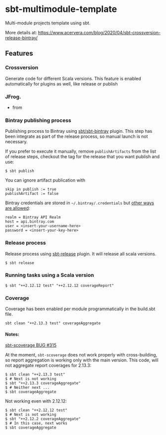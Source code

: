 # sbt-multimodule-template

Multi-module projects template using sbt.

More details at: https://www.acervera.com/blog/2020/04/sbt-crossversion-release-bintray/

## Features

### Crossversion
Generate code for different Scala versions.
This feature is enabled automatically for plugins as well, like release or publish

### JFrog.
- from 

### Bintray publishing process
Publishing process to Bintray using [sbt/sbt-bintray](https://github.com/sbt/sbt-bintray) plugin.
This step has been integrate as part of the release process, so manual launch is not necessary.

If you prefer to execute it manually, remove ```publishArtifacts``` from the list of release steps, checkout the tag for the release that you want publish and use:
```
$ sbt publish
```

You can ignore artifact publication with
```
skip in publish := true
publishArtifact := false
```

Bintray credentials are stored in `~/.bintray/.credentials` but [other ways are allowed](https://github.com/sbt/sbt-bintray#credentials):

```properties
realm = Bintray API Realm
host = api.bintray.com
user = <insert-your-username-here>
password = <insert-your-key-here>
```

### Release process
Release process using [sbt-release](https://github.com/sbt/sbt-release) plugin.
It will release all scala versions.
```
$ sbt release
```


### Running tasks using a Scala version
```
$ sbt "++2.12.12 test" "++2.12.12 coverageReport"
```

### Coverage
Coverage has been enabled per module programmatically in the build.sbt file.

```
sbt clean "++2.13.3 test" coverageAggregate
```
#### Notes:
[sbt-scoverage BUG #315](https://github.com/scoverage/sbt-scoverage/issues/315)

At the moment, `sbt-scoverage` does not work properly with cross-building, so report aggregation is working only with
the main version. This code, will not aggregate report coverages for 2.13.3:
```
$ sbt clean "++2.13.3 test"
$ # Next is not working
$ sbt "++2.13.3 coverageAggregate"
$ # Neither next ...
$ sbt coverageAggregate
```

Not working even with 2.12.12:
```
$ sbt clean "++2.12.12 test"
$ # Next is not working
$ sbt "++2.12.2 coverageAggregate"
$ # In this case, next works
$ sbt coverageAggregate
```



